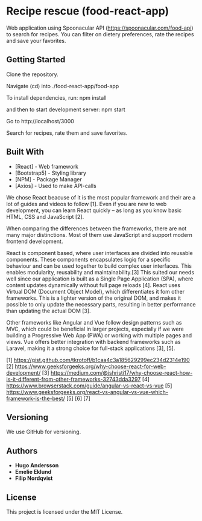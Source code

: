 # Recipe rescue (food-react-app)

Web application using Spoonacular API (https://spoonacular.com/food-api) to search for recipes.
You can filter on dietery preferences, rate the recipes and save your favorites.

## Getting Started

Clone the repository.

Navigate (cd) into ./food-react-app/food-app

To install dependencies, run:
npm install

and then to start development server:
npm start

Go to http://localhost/3000

Search for recipes, rate them and save favorites.


## Built With

* [React] - Web framework
* [Bootstrap5] - Styling library
* [NPM] - Package Manager
* [Axios] - Used to make API-calls

We chose React beacuse of it is the most popular framework and their are a lot of guides and videos to follow [1]. Even if you are new to web development, you can learn React quickly – as long as you know basic HTML, CSS and JavaScript [2].

When comparing the differences between the frameworks, there are not many major distinctions. Most of them use JavaScript and support modern frontend development.

React is component based, where user interfaces are divided into reusable components. These components encapsulates logiq for a specific behaviour and can be used together to build complex user interfaces. This enables modularity, reusability and maintainability.[3] This suited our needs well since our application is built as a Single Page Application (SPA), where content updates dynamically without full page reloads [4]. React uses Virtual DOM (Document Object Model), which differentiates it fom other frameworks. This is a lighter version of the original DOM, and makes it possible to only update the necessary parts, resulting in better performance than updating the actual DOM [3].






Other frameworks like Angular and Vue follow design patterns such as MVC, which could be beneficial in larger projects, especially if we were building a Progressive Web App (PWA) or working with multiple pages and views. Vue offers better integration with backend frameworks such as Laravel, making it a strong choice for full-stack applications [3], [5].





[1] https://gist.github.com/tkrotoff/b1caa4c3a185629299ec234d2314e190
[2] https://www.geeksforgeeks.org/why-choose-react-for-web-development/
[3] https://medium.com/@jshristi17/why-choose-react-how-is-it-different-from-other-frameworks-32743dda3297
[4] https://www.browserstack.com/guide/angular-vs-react-vs-vue
[5] https://www.geeksforgeeks.org/react-vs-angular-vs-vue-which-framework-is-the-best/
[5] 
[6]
[7]

## Versioning

We use GitHub for versioning.

## Authors

* **Hugo Andersson**
* **Emelie Eklund**
* **Filip Nordqvist**

## License

This project is licensed under the MIT License.

